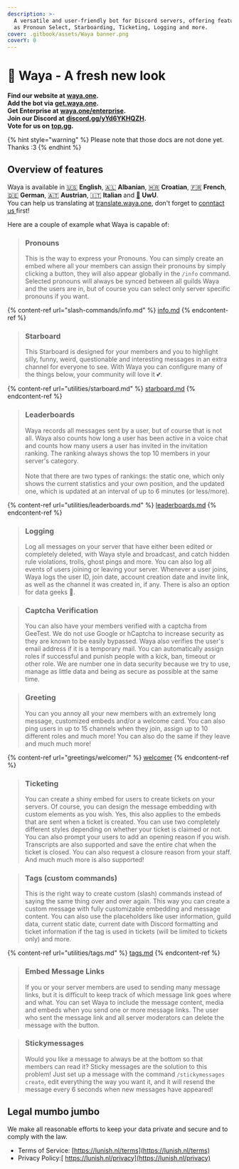 ```yaml
---
description: >-
  A versatile and user-friendly bot for Discord servers, offering features such
  as Pronoun Select, Starboarding, Ticketing, Logging and more.
cover: .gitbook/assets/Waya banner.png
coverY: 0
---
```


# 🍇 Waya - A fresh new look

**Find our website at** [**waya.one**](https://waya.one)**.**\
**Add the bot via** [**get.waya.one**](https://get.waya.one)**.**\
**Get Enterprise at** [**waya.one/enterprise**](https://waya.one/enterprise)**.**\
**Join our Discord at** [**discord.gg/yYd6YKHQZH**](https://lunish.nl/support)**.**\
**Vote for us on** [**top.gg**](https://lunish.nl/vote)**.**

{% hint style="warning" %}
Please note that those docs are not done yet. Thanks :3
{% endhint %}

## Overview of features

Waya is available in [🇺🇸](https://emojipedia.org/flag-united-states/) **English**, [🇦🇱](https://emojipedia.org/flag-albania/) **Albanian**, [🇭🇷](https://emojipedia.org/flag-croatia/) **Croatian**, [🇫🇷](https://emojipedia.org/flag-france/) **French**, [🇩🇪](https://emojipedia.org/flag-germany/) **German**, [🇦🇹](https://emojipedia.org/flag-austria/) **Austrian**, [🇮🇹](https://emojipedia.org/flag-italy/) **Italian** and [🍧](https://emojipedia.org/shaved-ice/) **UwU**.\
You can help us translating at [translate.waya.one](https://translate.waya.one), don't forget to [conntact us ](https://lunish.nl/support)first!

Here are a couple of example what Waya is capable of:

> ### Pronouns
>
> This is the way to express your Pronouns. You can simply create an embed where all your members can assign their pronouns by simply clicking a button, they will also appear globally in the `/info` command. Selected pronouns will always be synced between all guilds Waya and the users are in, but of course you can select only server specific pronouns if you want.

{% content-ref url="slash-commands/info.md" %}
[info.md](slash-commands/info.md)
{% endcontent-ref %}

> ### Starboard
>
> This Starboard is designed for your members and you to highlight silly, funny, weird, questionable and interesting messages in an extra channel for everyone to see. With Waya you can configure many of the things below, your community will love it 💕.

{% content-ref url="utilities/starboard.md" %}
[starboard.md](utilities/starboard.md)
{% endcontent-ref %}

> ### Leaderboards
>
> Waya records all messages sent by a user, but of course that is not all. Waya also counts how long a user has been active in a voice chat and counts how many users a user has invited in the invitation ranking. The ranking always shows the top 10 members in your server's category.\
> \
> Note that there are two types of rankings: the static one, which only shows the current statistics and your own position, and the updated one, which is updated at an interval of up to 6 minutes (or less/more).

{% content-ref url="utilities/leaderboards.md" %}
[leaderboards.md](utilities/leaderboards.md)
{% endcontent-ref %}

> ### Logging
>
> Log all messages on your server that have either been edited or completely deleted, with Waya style and broadcast, and catch hidden rule violations, trolls, ghost pings and more. You can also log all events of users joining or leaving your server. Whenever a user joins, Waya logs the user ID, join date, account creation date and invite link, as well as the channel it was created in, if any. There is also an option for data geeks 👀.

> ### Captcha Verification
>
> You can also have your members verified with a captcha from GeeTest. We do not use Google or hCaptcha to increase security as they are known to be easily bypassed. Waya also verifies the user's email address if it is a temporary mail. You can automatically assign roles if successful and punish people with a kick, ban, timeout or other role. We are number one in data security because we try to use, manage as little data and being as secure as possible at the same time.

> ### Greeting
>
> You can you annoy all your new members with an extremely long message, customized embeds and/or a welcome card. You can also ping users in up to 15 channels when they join, assign up to 10 different roles and much more! You can also do the same if they leave and much much more!

{% content-ref url="greetings/welcomer/" %}
[welcomer](greetings/welcomer/)
{% endcontent-ref %}

> ### Ticketing
>
> You can create a shiny embed for users to create tickets on your servers. Of course, you can design the message embedding with custom elements as you wish. Yes, this also applies to the embeds that are sent when a ticket is created. You can use two completely different styles depending on whether your ticket is claimed or not. You can also prompt your users to add an opening reason if you wish. Transcripts are also supported and save the entire chat when the ticket is closed. You can also request a closure reason from your staff. And much much more is also supported!

> ### Tags (custom commands)
>
> This is the right way to create custom (slash) commands instead of saying the same thing over and over again. This way you can create a custom message with fully customizable embedding and message content. You can also use the placeholders like user information, guild data, current static date, current date with Discord formatting and ticket information if the tag is used in tickets (will be limited to tickets only) and more.

{% content-ref url="utilities/tags.md" %}
[tags.md](utilities/tags.md)
{% endcontent-ref %}

> ### Embed Message Links
>
> If you or your server members are used to sending many message links, but it is difficult to keep track of which message link goes where and what. You can set Waya to include the message content, media and embeds when you send one or more message links. The user who sent the message link and all server moderators can delete the message with the button.

> ### Stickymessages
>
> Would you like a message to always be at the bottom so that members can read it? Sticky messages are the solution to this problem! Just set up a message with the command `/stickymessages create`, edit everything the way you want it, and it will resend the message every 6 seconds when new messages have appeared!

## Legal mumbo jumbo

We make all reasonable efforts to keep your data private and secure and to comply with the law.

* Terms of Service: [https://lunish.nl/terms](https://lunish.nl/terms)
* Privacy Policy:[ https://lunish.nl/privacy](https://lunish.nl/privacy)
